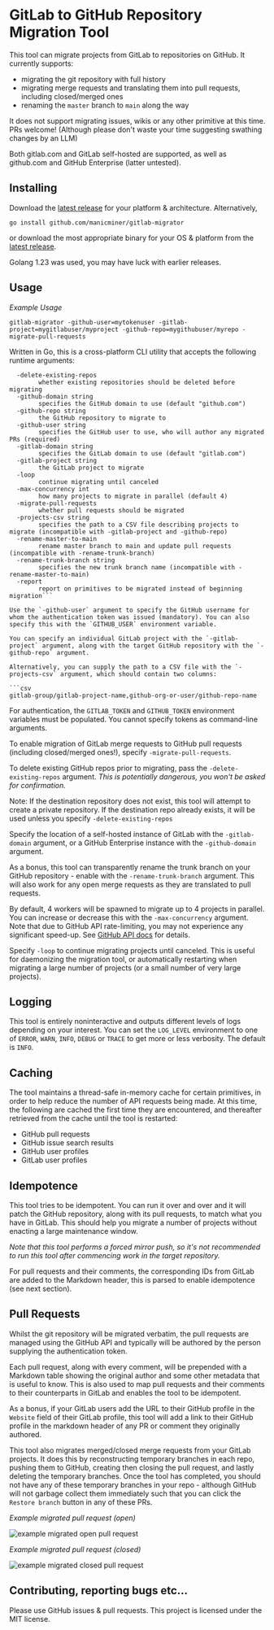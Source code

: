 # GitLab to GitHub Repository Migration Tool

This tool can migrate projects from GitLab to repositories on GitHub. It currently supports:

* migrating the git repository with full history
* migrating merge requests and translating them into pull requests, including closed/merged ones
* renaming the `master` branch to `main` along the way

It does not support migrating issues, wikis or any other primitive at this time. PRs welcome! (Although please don't waste your time suggesting swathing changes by an LLM)

Both gitlab.com and GitLab self-hosted are supported, as well as github.com and GitHub Enterprise (latter untested).

## Installing

Download the [latest release](https://github.com/manicminer/gitlab-migrator/releases/latest) for your platform & architecture. Alternatively,
```
go install github.com/manicminer/gitlab-migrator
```

or download the most appropriate binary for your OS & platform from the [latest release](https://github.com/manicminer/gitlab-migrator/releases/latest).

Golang 1.23 was used, you may have luck with earlier releases.

## Usage

_Example Usage_

```
gitlab-migrator -github-user=mytokenuser -gitlab-project=mygitlabuser/myproject -github-repo=mygithubuser/myrepo -migrate-pull-requests
```

Written in Go, this is a cross-platform CLI utility that accepts the following runtime arguments:

```
  -delete-existing-repos
        whether existing repositories should be deleted before migrating
  -github-domain string
        specifies the GitHub domain to use (default "github.com")
  -github-repo string
        the GitHub repository to migrate to
  -github-user string
        specifies the GitHub user to use, who will author any migrated PRs (required)
  -gitlab-domain string
        specifies the GitLab domain to use (default "gitlab.com")
  -gitlab-project string
        the GitLab project to migrate
  -loop
        continue migrating until canceled
  -max-concurrency int
        how many projects to migrate in parallel (default 4)
  -migrate-pull-requests
        whether pull requests should be migrated
  -projects-csv string
        specifies the path to a CSV file describing projects to migrate (incompatible with -gitlab-project and -github-repo)
  -rename-master-to-main
        rename master branch to main and update pull requests (incompatible with -rename-trunk-branch)
  -rename-trunk-branch string
        specifies the new trunk branch name (incompatible with -rename-master-to-main)
  -report
        report on primitives to be migrated instead of beginning migration```

Use the `-github-user` argument to specify the GitHub username for whom the authentication token was issued (mandatory). You can also specify this with the `GITHUB_USER` environment variable.

You can specify an individual GitLab project with the `-gitlab-project` argument, along with the target GitHub repository with the `-github-repo` argument.

Alternatively, you can supply the path to a CSV file with the `-projects-csv` argument, which should contain two columns:

```csv
gitlab-group/gitlab-project-name,github-org-or-user/github-repo-name
```

For authentication, the `GITLAB_TOKEN` and `GITHUB_TOKEN` environment variables must be populated. You cannot specify tokens as command-line arguments.

To enable migration of GitLab merge requests to GitHub pull requests (including closed/merged ones!), specify `-migrate-pull-requests`.

To delete existing GitHub repos prior to migrating, pass the `-delete-existing-repos` argument. _This is potentially dangerous, you won't be asked for confirmation._

Note: If the destination repository does not exist, this tool will attempt to create a private repository. If the destination repo already exists, it will be used unless you specify `-delete-existing-repos`

Specify the location of a self-hosted instance of GitLab with the `-gitlab-domain` argument, or a GitHub Enterprise instance with the `-github-domain` argument.

As a bonus, this tool can transparently rename the trunk branch on your GitHub repository - enable with the `-rename-trunk-branch` argument. This will also work for any open merge requests as they are translated to pull requests.

By default, 4 workers will be spawned to migrate up to 4 projects in parallel. You can increase or decrease this with the `-max-concurrency` argument. Note that due to GitHub API rate-limiting, you may not experience any significant speed-up. See [GitHub API docs](https://docs.github.com/en/rest/using-the-rest-api/rate-limits-for-the-rest-api) for details.

Specify `-loop` to continue migrating projects until canceled. This is useful for daemonizing the migration tool, or automatically restarting when migrating a large number of projects (or a small number of very large projects).

## Logging

This tool is entirely noninteractive and outputs different levels of logs depending on your interest. You can set the `LOG_LEVEL` environment to one of `ERROR`, `WARN`, `INFO`, `DEBUG` or `TRACE` to get more or less verbosity. The default is `INFO`.

## Caching

The tool maintains a thread-safe in-memory cache for certain primitives, in order to help reduce the number of API requests being made. At this time, the following are cached the first time they are encountered, and thereafter retrieved from the cache until the tool is restarted:

- GitHub pull requests
- GitHub issue search results
- GitHub user profiles
- GitLab user profiles

## Idempotence

This tool tries to be idempotent. You can run it over and over and it will patch the GitHub repository, along with its pull requests, to match what you have in GitLab. This should help you migrate a number of projects without enacting a large maintenance window.

_Note that this tool performs a forced mirror push, so it's not recommended to run this tool after commencing work in the target repository._

For pull requests and their comments, the corresponding IDs from GitLab are added to the Markdown header, this is parsed to enable idempotence (see next section).

## Pull Requests

Whilst the git repository will be migrated verbatim, the pull requests are managed using the GitHub API and typically will be authored by the person supplying the authentication token.

Each pull request, along with every comment, will be prepended with a Markdown table showing the original author and some other metadata that is useful to know.  This is also used to map pull requests and their comments to their counterparts in GitLab and enables the tool to be idempotent.

As a bonus, if your GitLab users add the URL to their GitHub profile in the `Website` field of their GitLab profile, this tool will add a link to their GitHub profile in the markdown header of any PR or comment they originally authored.

This tool also migrates merged/closed merge requests from your GitLab projects. It does this by reconstructing temporary branches in each repo, pushing them to GitHub, creating then closing the pull request, and lastly deleting the temporary branches. Once the tool has completed, you should not have any of these temporary branches in your repo - although GitHub will not garbage collect them immediately such that you can click the `Restore branch` button in any of these PRs.

_Example migrated pull request (open)_

![example migrated open pull request](pr-example-open.jpeg)

_Example migrated pull request (closed)_

![example migrated closed pull request](pr-example-closed.jpeg)

## Contributing, reporting bugs etc...

Please use GitHub issues & pull requests. This project is licensed under the MIT license.
